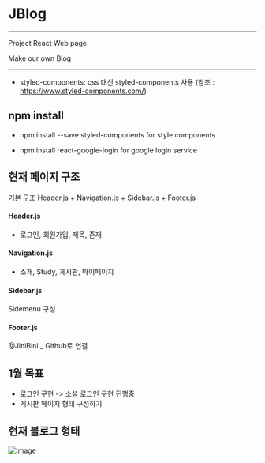# JBlog
---

Project React Web page 

Make our own Blog

---

- styled-components: css 대신 styled-components 사용
(참조 : https://www.styled-components.com/)

## npm install
- npm install --save styled-components
for style components

- npm install react-google-login
for google login service


## 현재 페이지 구조
기본 구조
Header.js + Navigation.js + Sidebar.js + Footer.js

#### Header.js 
- 로그인, 회원가입, 제목, 존재

#### Navigation.js
- 소개, Study, 게시판, 마이페이지

#### Sidebar.js
Sidemenu 구성 

#### Footer.js
@JiniBini _ Github로 연결


## 1월 목표
- 로그인 구현 -> 소셜 로그인 구현 진행중
- 게시판 페이지 형태 구성하기

## 현재 블로그 형태
![image](https://user-images.githubusercontent.com/49184115/107045738-364de100-6809-11eb-828a-3ecf78475a82.png)
